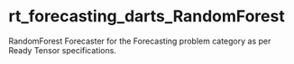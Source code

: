 # rt_forecasting_darts_RandomForest
RandomForest Forecaster for the Forecasting problem category as per Ready Tensor specifications.
